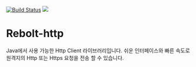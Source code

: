 [![Build Status](https://travis-ci.org/rebolt/rebolt-http.svg?branch=master)](https://travis-ci.org/rebolt/rebolt-http)
[![](https://jitpack.io/v/rebolt/rebolt-http.svg)](https://jitpack.io/#rebolt/rebolt-http)

# Rebolt-http
Java에서 사용 가능한 Http Client 라이브러리입니다. 쉬운 인터페이스와 빠른 속도로 원격지의 Http 또는 Https 요청을 전송 할 수 있습니다. 